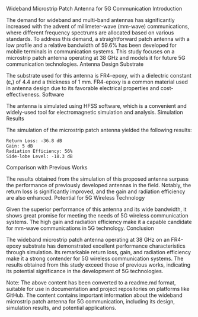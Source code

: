 Wideband Microstrip Patch Antenna for 5G Communication
Introduction

The demand for wideband and multi-band antennas has significantly increased with the advent of millimeter-wave (mm-wave) communications, where different frequency spectrums are allocated based on various standards. To address this demand, a straightforward patch antenna with a low profile and a relative bandwidth of 59.6% has been developed for mobile terminals in communication systems. This study focuses on a microstrip patch antenna operating at 38 GHz and models it for future 5G communication technologies.
Antenna Design
Substrate

The substrate used for this antenna is FR4-epoxy, with a dielectric constant (εᵣ) of 4.4 and a thickness of 1 mm. FR4-epoxy is a common material used in antenna design due to its favorable electrical properties and cost-effectiveness.
Software

The antenna is simulated using HFSS software, which is a convenient and widely-used tool for electromagnetic simulation and analysis.
Simulation Results

The simulation of the microstrip patch antenna yielded the following results:

    Return Loss: -36.8 dB
    Gain: 5 dB
    Radiation Efficiency: 56%
    Side-lobe Level: -18.3 dB

Comparison with Previous Works

The results obtained from the simulation of this proposed antenna surpass the performance of previously developed antennas in the field. Notably, the return loss is significantly improved, and the gain and radiation efficiency are also enhanced.
Potential for 5G Wireless Technology

Given the superior performance of this antenna and its wide bandwidth, it shows great promise for meeting the needs of 5G wireless communication systems. The high gain and radiation efficiency make it a capable candidate for mm-wave communications in 5G technology.
Conclusion

The wideband microstrip patch antenna operating at 38 GHz on an FR4-epoxy substrate has demonstrated excellent performance characteristics through simulation. Its remarkable return loss, gain, and radiation efficiency make it a strong contender for 5G wireless communication systems. The results obtained from this study exceed those of previous works, indicating its potential significance in the development of 5G technologies.

Note: The above content has been converted to a readme.md format, suitable for use in documentation and project repositories on platforms like GitHub. The content contains important information about the wideband microstrip patch antenna for 5G communication, including its design, simulation results, and potential applications.

